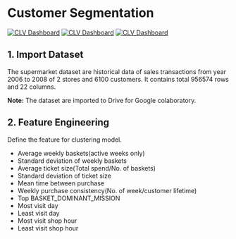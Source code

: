 # Customer Segmentation
[![CLV Dashboard](https://img.shields.io/badge/-Python-blue)](https://github.com/pongsakorn-sur/BADS7105-CRM-Analytics/tree/main/01%20-%20CLV%20Dashboard)
[![CLV Dashboard](https://img.shields.io/badge/-Google%20Colab-blue)](https://github.com/pongsakorn-sur/BADS7105-CRM-Analytics/tree/main/01%20-%20CLV%20Dashboard)
[![CLV Dashboard](https://img.shields.io/badge/-K--Means-blue)](https://github.com/pongsakorn-sur/BADS7105-CRM-Analytics/tree/main/01%20-%20CLV%20Dashboard)

## 1. Import Dataset
The supermarket dataset are historical data of sales transactions from year 2006 to 2008 of 2 stores and 6100 customers. It contains total 956574 rows and 22 columns.  

**Note:** The dataset are imported to Drive for Google colaboratory.

## 2. Feature Engineering
Define the feature for clustering model.
- Average weekly baskets(active weeks only)
- Standard deviation of weekly baskets
- Average ticket size(Total spend/No. of baskets)
- Standard deviation of ticket size 
- Mean time between purchase
- Weekly purchase consistency(No. of week/customer lifetime)
- Top BASKET_DOMINANT_MISSION
- Most visit day
- Least visit day
- Most visit shop hour
- Least visit shop hour
